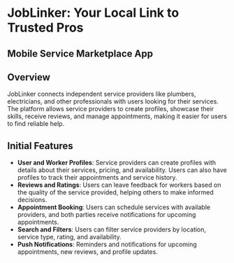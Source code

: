 # JobLinker: Your Local Link to Trusted Pros
## Mobile Service Marketplace App

## Overview

JobLinker connects independent service providers like plumbers, electricians, and other professionals with users looking for their services. The platform allows service providers to create profiles, showcase their skills, receive reviews, and manage appointments, making it easier for users to find reliable help.

## Initial Features

- **User and Worker Profiles**: Service providers can create profiles with details about their services, pricing, and availability. Users can also have profiles to track their appointments and service history.
- **Reviews and Ratings**: Users can leave feedback for workers based on the quality of the service provided, helping others to make informed decisions.
- **Appointment Booking**: Users can schedule services with available providers, and both parties receive notifications for upcoming appointments.
- **Search and Filters**: Users can filter service providers by location, service type, rating, and availability.
- **Push Notifications**: Reminders and notifications for upcoming appointments, new reviews, and profile updates.
